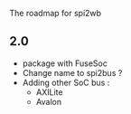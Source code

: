 The roadmap for spi2wb

## 2.0
- package with FuseSoc
- Change name to spi2bus ?
- Adding other SoC bus :
  - AXILite
  - Avalon 
